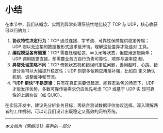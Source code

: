 # 小结

在本节中，我们从概念、实践到异常处理系统性地比较了 TCP 与 UDP，核心收获可以归纳为：

1. **协议特性决定行为**：TCP 通过连接、字节流、可靠性保障提供稳定传输；UDP 则以无连接的数据报形式追求低开销。理解这些差异才能选对
   工具。
2. **编程模型各有侧重**：TCP 需要处理粘包、半关闭等状态，但应用逻辑简单；UDP 调用链更直接，却需要业务方自行负责可靠性、顺序与速率控
   制。
3. **异常处理策略不同**：TCP 倚赖状态机和错误码定位问题，善用超时、心跳、错误分类可以大幅提升稳定性；UDP 则更多依赖应用层补强，比如自
   定义确认机制、调整缓冲和节流。
4. **“UDP 更快”不是定律**：只有在真正需要低延迟、能容忍丢包的场景下，UDP 才能发挥优势。多数可靠传输需求仍应优先考虑 TCP 或基于 UDP 实
   现可靠性的上层协议（如 QUIC）。

在实际开发中，建议先分析业务目标，再结合测试数据评估协议选择。深入理解两者的工作机制，可以让我们设计出既稳定又高效的网络系统。

---

*本文档为《网络101》系列的一部分*
